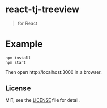 # react-tj-treeview
> for React

# Example

```bash
npm install
npm start
```

Then open http://localhost:3000 in a browser.

## License

MIT, see the [LICENSE](https://github.com/jsveron23/react-tj-treeview/blob/master/LICENSE) file for detail.
